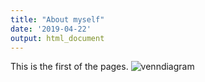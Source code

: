 ```yaml
---
title: "About myself"
date: '2019-04-22'
output: html_document
---
```

This is the first of the pages. 
![venndiagram](/./about_files/venn_diagramm.png)
